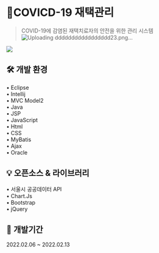 # 📌COVICD-19 재택관리
> COVID-19에 감염된 재택치료자의 안전을 위한 관리 시스템
![Uploading ddddddddddddddddd23.png…]()

![](../header.png)

## 🛠 개발 환경

• Eclipse  
• Intellij  
• MVC Model2  
• Java  
• JSP  
• JavaScript  
• Html  
• CSS  
• MyBatis  
• Ajax  
• Oracle  

## 💡 오픈소스 & 라이브러리

• 서울시 공공데이터 API  
• Chart.Js  
• Bootstrap  
• jQuery

## 📆 개발기간

2022.02.06 ~ 2022.02.13

